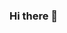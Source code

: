 ### Hi there 👋

<!--
**lgewirtz/lgewirtz** is a ✨ _special_ ✨ repository because its `README.md` (this file) appears on your GitHub profile.


# H1 Welcome! I'm Liz Gewirtz, a Data Analyst.

My favorite way to analyze data is with Python, Panda, Numpy and Jupyter Notebook, though I also have experience with Excel and VBA, SQL and Tableau.

You can find all my repositories on Github
